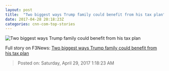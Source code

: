 ```yaml
---
layout: post
title:  "Two biggest ways Trump family could benefit from his tax plan"
date: 2017-04-28 20:18:23Z
categories: cnn-com-top-stories
---
```


![Two biggest ways Trump family could benefit from his tax plan](http://i2.cdn.turner.com/money/dam/assets/170428161140-trump-family-780x439.jpg)




Full story on F3News: [Two biggest ways Trump family could benefit from his tax plan](http://www.f3nws.com/n/GpjbSE)

> Posted on: Saturday, April 29, 2017 1:18:23 AM
